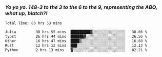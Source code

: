 ### ***Yo yo yo. 148-3 to the 3 to the 6 to the 9, representing the ABQ, what up, biatch?!***

<!--START_SECTION:waka-->

```txt
Total Time: 83 hrs 53 mins

Julia         38 hrs 55 mins  █████████▓░░░░░░░░░░░░░░░   38.66 %
typst         26 hrs 44 mins  ██████▓░░░░░░░░░░░░░░░░░░   26.56 %
Other         16 hrs 47 mins  ████▒░░░░░░░░░░░░░░░░░░░░   16.68 %
Rust          12 hrs 12 mins  ███░░░░░░░░░░░░░░░░░░░░░░   12.13 %
Python        2 hrs 13 mins   ▓░░░░░░░░░░░░░░░░░░░░░░░░   02.21 %
```

<!--END_SECTION:waka-->

<!--
**AJMC2002/AJMC2002** is a ✨ _special_ ✨ repository because its `README.md` (this file) appears on your GitHub profile.

Here are some ideas to get you started:

- 🔭 I’m currently working on ...
- 🌱 I’m currently learning ...
- 👯 I’m looking to collaborate on ...
- 🤔 I’m looking for help with ...
- 💬 Ask me about ...
- 📫 How to reach me: ...
- 😄 Pronouns: ...
- ⚡ Fun fact: ...
-->
